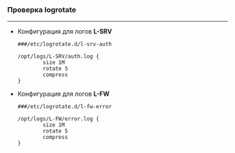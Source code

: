 ### Проверка logrotate

---

* Конфигурация для логов **L-SRV**

  ```
  ###/etc/logrotate.d/l-srv-auth
  
  /opt/logs/L-SRV/auth.log {
          size 1M
          rotate 5
          compress
  }
  ```

* Конфигурация для логов **L-FW**

  ```
  ###/etc/logrotate.d/l-fw-error
  
  /opt/logs/L-FW/error.log {
          size 1M
          rotate 5
          compress
  }
  ```